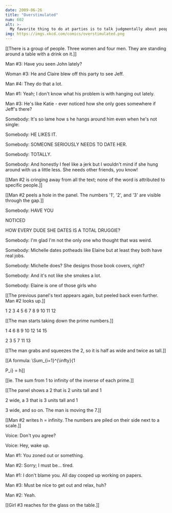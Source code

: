 ```yaml
---
date: 2009-06-26
title: "Overstimulated"
num: 602
alt: >-
  My favorite thing to do at parties is to talk judgmentally about people who aren't there.
img: https://imgs.xkcd.com/comics/overstimulated.png
---
```

[[There is a group of people.  Three women and four men.  They are standing around a table with a drink on it.]]

Man #3: Have you seen John lately?

Woman #3: He and Claire blew off this party to see Jeff.

Man #4: They do that a lot.

Man #1: Yeah; I don't know what his problem is with hanging out lately.

Man #3: He's like Katie - ever noticed how she only goes somewhere if Jeff's there?

Somebody: It's so lame how s he hangs around him even when he's not single:

Somebody: HE LIKES IT. 

Somebody: SOMEONE SERIOUSLY NEEDS TO DATE HER.

Somebody: TOTALLY.

Somebody: And honestly I feel like a jerk but I wouldn't mind if she hung around with us a little less. She needs other friends, you know!

[[Man #2 is cringing away from all the text; none of the word is attributed to specific people.]]

[[Man #2 peels a hole in the panel.  The numbers '1', '2', and '3' are visible through the gap.]]

Somebody: HAVE YOU 

NOTICED

 HOW EVERY DUDE SHE DATES IS A TOTAL DRUGGIE?

Somebody: I'm glad I'm not the only one who thought that was weird.

Somebody: Michelle dates potheads like Elaine but at least they both have real jobs.

Somebody: Michelle does? She designs those book covers, right?

Somebody: And it's not like she smokes a lot.

Somebody: Elaine is one of those girls who

[[The previous panel's text appears again, but peeled back even further.  Man #2 looks up.]]

1 2 3 4 5 6 7 8 9 10 11 12

[[The man starts taking down the prime numbers.]]

1     4   6   8 9 10    12    14 15

  2 3   5   7        11    13

[[The man grabs and squeezes the 2, so it is half as wide and twice as tall.]]

[[A formula: \Sum_{i=1}^{\infty}{1

P_i} = h]]

[[ie. The sum from 1 to infinity of the inverse of each prime.]]

[[The panel shows a 2 that is 2 units tall and 1

2 wide, a 3 that is 3 units tall and 1

3 wide, and so on.  The man is moving the 7.]]

[[Man #2 writes h = infinity.  The numbers are piled on their side next to a scale.]]

Voice: Don't you agree?

Voice: Hey, wake up.

Man #1: You zoned out or something.

Man #2: Sorry; I must be... tired.

Man #1: I don't blame you. All day cooped up working on papers.

Man #3: Must be nice to get out and relax, huh?

Man #2: Yeah.

[[Girl #3 reaches for the glass on the table.]]

